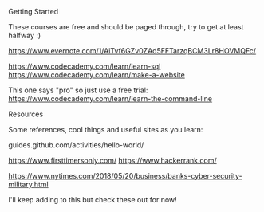 Getting Started 

These courses are free and should be paged through, try to get at least halfway :) 

https://www.evernote.com/1/AiTvf6GZv0ZAd5FFTarzqBCM3Lr8HOVMQFc/

https://www.codecademy.com/learn/learn-sql
https://www.codecademy.com/learn/make-a-website


This one says "pro" so just use a free trial:
https://www.codecademy.com/learn/learn-the-command-line

Resources

Some references, cool things and useful sites as you learn: 

guides.github.com/activities/hello-world/

https://www.firsttimersonly.com/
https://www.hackerrank.com/ 

https://www.nytimes.com/2018/05/20/business/banks-cyber-security-military.html

I'll keep adding to this but check these out for now!
